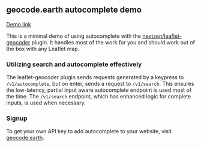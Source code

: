 ## geocode.earth autocomplete demo

[Demo link](https://geocodeearth.github.io/autocomplete-demo/)

This is a minimal demo of using autocomplete with the [nextzen/leaflet-geocoder](https://github.com/nextzen/leaflet-geocoder) plugin. It handles most of the work for you and should work out of the box with any Leaflet map.

### Utilizing search and autocomplete effectively
The leaflet-geocoder plugin sends requests generated by a keypress to
`/v1/autocomplete`, but on enter, sends a request to `/v1/search`. This ensures
the low-latency, partial input aware autocomplete endpoint is used most of the
time. The `/v1/search` endpoint, which has enhanced logic for complete inputs, is used when necessary.

### Signup
To get your own API key to add autocomplete to your website, visit [geocode.earth](https://geocode.earth).
